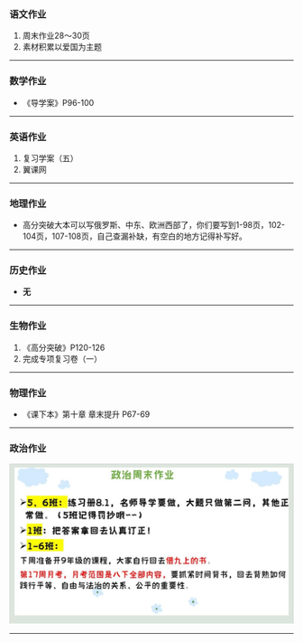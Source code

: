 ### 语文作业
1. 周末作业28～30页
2. 素材积累以爱国为主题
---

### 数学作业
* 《导学案》P96-100
---

### 英语作业
1. 复习学案（五）
2. 翼课网
---

### 地理作业
* 高分突破大本可以写俄罗斯、中东、欧洲西部了，你们要写到1-98页，102-104页，107-108页，自己查漏补缺，有空白的地方记得补写好。
---

### 历史作业
* **无**
---

### 生物作业
1. 《高分突破》P120-126
2. 完成专项复习卷（一）
---

### 物理作业
* 《课下本》第十章 章末提升 P67-69
---

### 政治作业
![hw](../hw/_images/14p.jpg)

---
